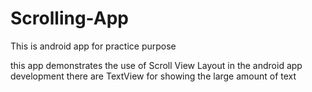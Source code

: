 # Scrolling-App
This is android app for practice purpose 


this app demonstrates the use of Scroll View Layout in the android app development
there are TextView for showing the large amount of text

